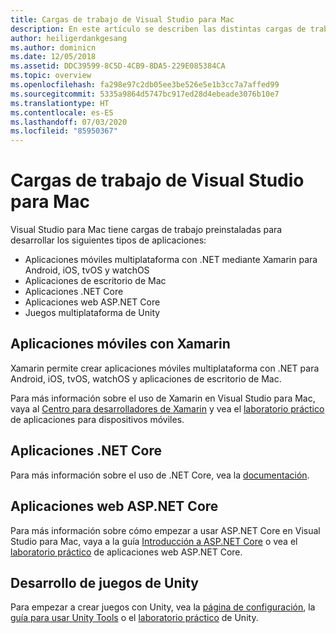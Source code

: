 ```yaml
---
title: Cargas de trabajo de Visual Studio para Mac
description: En este artículo se describen las distintas cargas de trabajo que pueden usarse en Visual Studio para Mac, incluidas las aplicaciones móviles de Xamarin, ASP.NET Core y Unity para juegos.
author: heiligerdankgesang
ms.author: dominicn
ms.date: 12/05/2018
ms.assetid: DDC39599-8C5D-4CB9-8DA5-229E085384CA
ms.topic: overview
ms.openlocfilehash: fa298e97c2db05ee3be526e5e1b3cc7a7affed99
ms.sourcegitcommit: 5335a9864d5747bc917ed28d4ebeade3076b10e7
ms.translationtype: HT
ms.contentlocale: es-ES
ms.lasthandoff: 07/03/2020
ms.locfileid: "85950367"
---
```

# <a name="visual-studio-for-mac-workloads"></a>Cargas de trabajo de Visual Studio para Mac

Visual Studio para Mac tiene cargas de trabajo preinstaladas para desarrollar los siguientes tipos de aplicaciones:

* Aplicaciones móviles multiplataforma con .NET mediante Xamarin para Android, iOS, tvOS y watchOS
* Aplicaciones de escritorio de Mac
* Aplicaciones .NET Core
* Aplicaciones web ASP.NET Core
* Juegos multiplataforma de Unity

## <a name="mobile-applications-with-xamarin"></a>Aplicaciones móviles con Xamarin

Xamarin permite crear aplicaciones móviles multiplataforma con .NET para Android, iOS, tvOS, watchOS y aplicaciones de escritorio de Mac.

Para más información sobre el uso de Xamarin en Visual Studio para Mac, vaya al [Centro para desarrolladores de Xamarin](https://developer.xamarin.com/) y vea el [laboratorio práctico](https://github.com/Microsoft/vs4mac-labs/tree/master/Mobile/Getting-Started) de aplicaciones para dispositivos móviles.

## <a name="net-core-applications"></a>Aplicaciones .NET Core

Para más información sobre el uso de .NET Core, vea la [documentación](/dotnet/core/).

## <a name="aspnet-core-web-applications"></a>Aplicaciones web ASP.NET Core

Para más información sobre cómo empezar a usar ASP.NET Core en Visual Studio para Mac, vaya a la guía [Introducción a ASP.NET Core](asp-net-core.md) o vea el [laboratorio práctico](https://github.com/Microsoft/vs4mac-labs/tree/master/Web/Getting-Started) de aplicaciones web ASP.NET Core.

## <a name="unity-game-development"></a>Desarrollo de juegos de Unity

Para empezar a crear juegos con Unity, vea la [página de configuración](setup-vsmac-tools-unity.md), la [guía para usar Unity Tools](using-vsmac-tools-unity.md) o el [laboratorio práctico](https://github.com/Microsoft/vs4mac-labs/tree/master/Unity/Getting-Started) de Unity.

